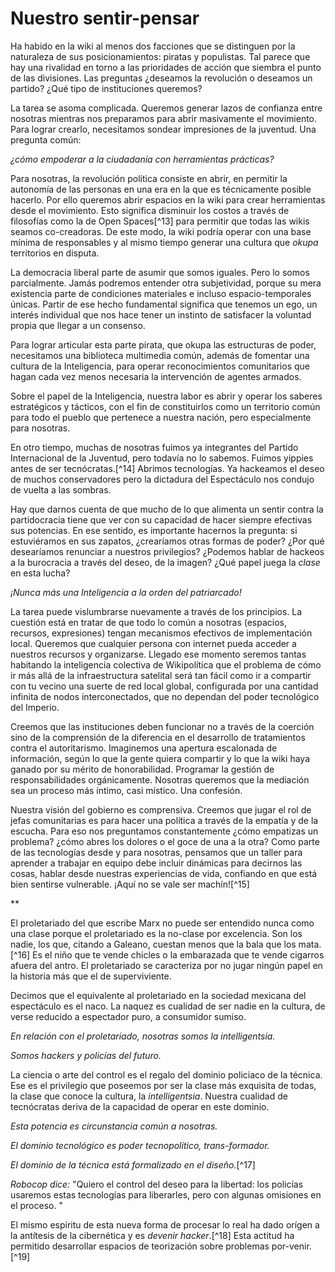# Nuestro sentir-pensar

Ha habido en la wiki al menos dos facciones que se distinguen por la
naturaleza de sus posicionamientos: piratas y populistas. Tal parece que
hay una rivalidad en torno a las prioridades de acción que siembra el
punto de las divisiones. Las preguntas ¿deseamos la revolución o
deseamos un partido? ¿Qué tipo de instituciones queremos?

La tarea se asoma complicada. Queremos generar lazos de confianza entre
nosotras mientras nos preparamos para abrir masivamente el movimiento.
Para lograr crearlo, necesitamos sondear impresiones de la juventud. Una
pregunta común:

*¿cómo empoderar a la ciudadanía con herramientas prácticas?*

Para nosotras, la revolución política consiste en abrir, en permitir la
autonomía de las personas en una era en la que es técnicamente posible
hacerlo. Por ello queremos abrir espacios en la wiki para crear
herramientas desde el movimiento. Esto significa disminuir los costos a
través de filosofías como la de Open Spaces[^13] para permitir que todas
las wikis seamos co-creadoras. De este modo, la wiki podría operar con
una base mínima de responsables y al mismo tiempo generar una cultura
que *okupa* territorios en disputa.

La democracia liberal parte de asumir que somos iguales. Pero lo somos
parcialmente. Jamás podremos entender otra subjetividad, porque su mera
existencia parte de condiciones materiales e incluso espacio-temporales
únicas. Partir de ese hecho fundamental significa que tenemos un ego, un
interés individual que nos hace tener un instinto de satisfacer la
voluntad propia que llegar a un consenso.

Para lograr articular esta parte pirata, que okupa las estructuras de
poder, necesitamos una biblioteca multimedia común, además de fomentar
una cultura de la Inteligencia, para operar reconocimientos comunitarios
que hagan cada vez menos necesaria la intervención de agentes armados.

Sobre el papel de la Inteligencia, nuestra labor es abrir y operar los
saberes estratégicos y tácticos, con el fin de constituirlos como un
territorio común para todo el pueblo que pertenece a nuestra nación,
pero especialmente para nosotras.

En otro tiempo, muchas de nosotras fuimos ya integrantes del Partido
Internacional de la Juventud, pero todavía no lo sabemos. Fuimos yippies
antes de ser tecnócratas.[^14] Abrimos tecnologías. Ya hackeamos el
deseo de muchos conservadores pero la dictadura del Espectáculo nos
condujo de vuelta a las sombras.

Hay que darnos cuenta de que mucho de lo que alimenta un sentir contra
la partidocracia tiene que ver con su capacidad de hacer siempre
efectivas sus potencias. En ese sentido, es importante hacernos la
pregunta: si estuviéramos en sus zapatos, ¿crearíamos otras formas de
poder? ¿Por qué desearíamos renunciar a nuestros privilegios? ¿Podemos
hablar de hackeos a la burocracia a través del deseo, de la imagen? ¿Qué
papel juega la *clase* en esta lucha?

*¡Nunca más una Inteligencia a la orden del patriarcado!*

La tarea puede vislumbrarse nuevamente a través de los principios. La
cuestión está en tratar de que todo lo común a nosotras (espacios,
recursos, expresiones) tengan mecanismos efectivos de implementación
local. Queremos que cualquier persona con internet pueda acceder a
nuestros recursos y organizarse. Llegado ese momento seremos tantas
habitando la inteligencia colectiva de Wikipolítica que el problema de
cómo ir más allá de la infraestructura satelital será tan fácil como ir
a compartir con tu vecino una suerte de red local global, configurada
por una cantidad infinita de nodos interconectados, que no dependan del
poder tecnológico del Imperio.

Creemos que las instituciones deben funcionar no a través de la coerción
sino de la comprensión de la diferencia en el desarrollo de tratamientos
contra el autoritarismo. Imaginemos una apertura escalonada de
información, según lo que la gente quiera compartir y lo que la wiki
haya ganado por su mérito de honorabilidad. Programar la gestión de
responsabilidades orgánicamente. Nosotras queremos que la mediación sea
un proceso más íntimo, casi místico. Una confesión.

Nuestra visión del gobierno es comprensiva. Creemos que jugar el rol de
jefas comunitarias es para hacer una política a través de la empatía y
de la escucha. Para eso nos preguntamos constantemente ¿cómo empatizas
un problema? ¿cómo abres los dolores o el goce de una a la otra? Como
parte de las tecnologías desde y para nosotras, pensamos que un taller
para aprender a trabajar en equipo debe incluir dinámicas para decirnos
las cosas, hablar desde nuestras experiencias de vida, confiando en que
está bien sentirse vulnerable. ¡Aquí no se vale ser machín![^15]

\*\*

El proletariado del que escribe Marx no puede ser entendido nunca como
una clase porque el proletariado es la no-clase por excelencia. Son los
nadie, los que, citando a Galeano, cuestan menos que la bala que los
mata.[^16] Es el niño que te vende chicles o la embarazada que te vende
cigarros afuera del antro. El proletariado se caracteriza por no jugar
ningún papel en la historia más que el de superviviente.

Decimos que el equivalente al proletariado en la sociedad mexicana del
espectáculo es el naco. La naquez es cualidad de ser nadie en la
cultura, de verse reducido a espectador puro, a consumidor sumiso.

*En relación con el proletariado, nosotras somos la intelligentsia.*

*Somos hackers y policías del futuro.*

La ciencia o arte del control es el regalo del dominio policiaco de la
técnica. Ese es el privilegio que poseemos por ser la clase más
exquisita de todas, la clase que conoce la cultura, la *intelligentsia*.
Nuestra cualidad de tecnócratas deriva de la capacidad de operar en este
dominio.

*Esta potencia es circunstancia común a nosotras.*

*El dominio tecnológico es poder tecnopolítico, trans-formador.*

*El dominio de la técnica está formalizado en el diseño.*[^17]

*Robocop dice:* "Quiero el control del deseo para la libertad: los
policías usaremos estas tecnologías para liberarles, pero con algunas
omisiones en el proceso. "

El mismo espíritu de esta nueva forma de procesar lo real ha dado orígen
a la antítesis de la cibernética y es *devenir hacker*.[^18] Esta
actitud ha permitido desarrollar espacios de teorización sobre problemas
por-venir.[^19]
